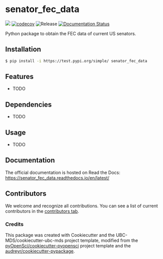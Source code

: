 # senator_fec_data 

![](https://github.com/bam2231/senator_fec_data/workflows/build/badge.svg) [![codecov](https://codecov.io/gh/bam2231/senator_fec_data/branch/main/graph/badge.svg)](https://codecov.io/gh/bam2231/senator_fec_data) ![Release](https://github.com/bam2231/senator_fec_data/workflows/Release/badge.svg) [![Documentation Status](https://readthedocs.org/projects/senator_fec_data/badge/?version=latest)](https://senator_fec_data.readthedocs.io/en/latest/?badge=latest)

Python package to obtain the FEC data of current US senators.

## Installation

```bash
$ pip install -i https://test.pypi.org/simple/ senator_fec_data
```

## Features

- TODO

## Dependencies

- TODO

## Usage

- TODO

## Documentation

The official documentation is hosted on Read the Docs: https://senator_fec_data.readthedocs.io/en/latest/

## Contributors

We welcome and recognize all contributions. You can see a list of current contributors in the [contributors tab](https://github.com/bam2231/senator_fec_data/graphs/contributors).

### Credits

This package was created with Cookiecutter and the UBC-MDS/cookiecutter-ubc-mds project template, modified from the [pyOpenSci/cookiecutter-pyopensci](https://github.com/pyOpenSci/cookiecutter-pyopensci) project template and the [audreyr/cookiecutter-pypackage](https://github.com/audreyr/cookiecutter-pypackage).
